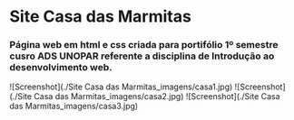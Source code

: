 # Site Casa das Marmitas
### Página web em html e css criada para portifólio 1º semestre cusro ADS UNOPAR referente a disciplina de Introdução ao desenvolvimento web.

![Screenshot](./Site Casa das Marmitas\_imagens/casa1.jpg)
![Screenshot](./Site Casa das Marmitas\_imagens/casa2.jpg)
![Screenshot](./Site Casa das Marmitas\_imagens/casa3.jpg)

